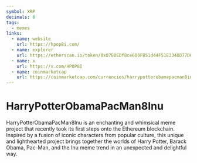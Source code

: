 ```yaml
---
symbol: XRP
decimals: 8
tags:
  - memes
links:
  - name: website
    url: https://hpop8i.com/
  - name: explorer
    url: https://etherscan.io/token/0x07E0EDf8ce600FB51d44F51E3348D77D67F298ae
  - name: x
    url: https://x.com/HPOP8I
  - name: coinmarketcap
    url: https://coinmarketcap.com/currencies/harrypotterobamapacman8inu/
---
```


# HarryPotterObamaPacMan8Inu

HarryPotterObamaPacMan8Inu is an enchanting and whimsical meme project that recently took its first steps onto the Ethereum blockchain. Inspired by a fusion of iconic characters from popular culture, this unique and lighthearted project brings together the worlds of Harry Potter, Barack Obama, Pac-Man, and the Inu meme trend in an unexpected and delightful way.
